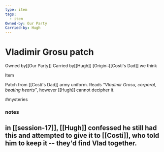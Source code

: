 ```yaml
---
type: item
tags:
  - item
Owned-by: Our Party
Carried-by: Hugh
---
```


#  Vladimir Grosu patch

<span class="dataview inline-field"><span class="inline-field-key">Owned by</span><span class="inline-field-value">[[Our Party]]</span></span>
<span class="dataview inline-field"><span class="inline-field-key">Carried by</span><span class="inline-field-value">[[Hugh]]</span></span>
[Origin::[[Costi's Dad]] we think

Item

Patch from [[Costi's Dad]] army uniform. Reads *“Vladimir Grosu, corporal, beating hearts”*, however [[Hugh]] cannot decipher it. 

#mysteries 

### notes
in [[session-17]], [[Hugh]] confessed he still had this and attempted to give it to [[Costi]], who told him to keep it -- they'd find Vlad together.
- 
